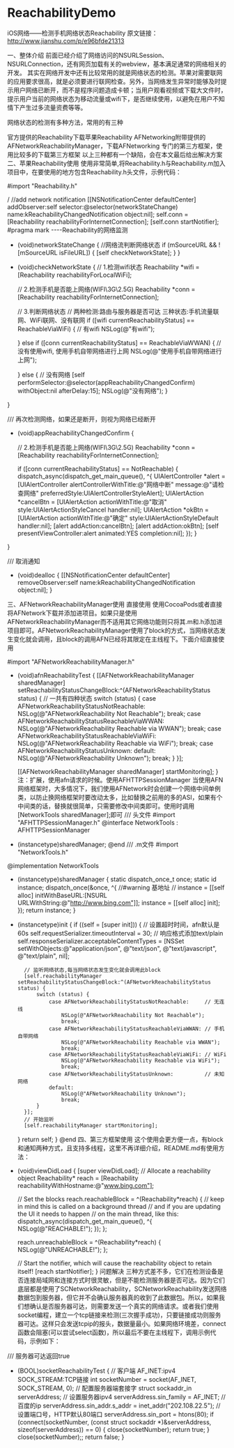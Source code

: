 # ReachabilityDemo
iOS网络——检测手机网络状态Reachability
原文链接：http://www.jianshu.com/p/e96bfde21313

一、整体介绍
前面已经介绍了网络访问的NSURLSession、NSURLConnection，还有网页加载有关的webview，基本满足通常的网络相关的开发。
其实在网络开发中还有比较常用的就是网络状态的检测。苹果对需要联网的应用要求很高，就是必须要进行联网检查。另外，当网络发生异常时能够及时提示用户网络已断开，而不是程序问题造成卡顿；当用户观看视频或下载大文件时，提示用户当前的网络状态为移动流量或wifi下，是否继续使用，以避免在用户不知情下产生过多流量资费等等。

网络状态的检测有多种方法，常用的有三种

官方提供的Reachability下载苹果Reachability
AFNetworking附带提供的AFNetworkReachabilityManager，下载AFNetworking
专门的第三方框架，使用比较多的下载第三方框架
以上三种都有一个缺陷，会在本文最后给出解决方案
二、苹果Reachability使用
使用非常简单,将Reachability.h与Reachability.m加入项目中，在要使用的地方包含Reachability.h头文件，示例代码：

#import "Reachability.h"

/  //add network notification
    [[NSNotificationCenter defaultCenter] addObserver:self selector:@selector(networkStateChange) name:kReachabilityChangedNotification object:nil];
    self.conn = [Reachability reachabilityForInternetConnection];
    [self.conn startNotifier];
#pragma mark ----Reachability的网络监测
- (void)networkStateChange
{
    //网络流判断网络状态
    if (mSourceURL && ![mSourceURL isFileURL]) {
        [self checkNetworkState];
    }
}

- (void)checkNetworkState
{
    // 1.检测wifi状态
    Reachability *wifi = [Reachability reachabilityForLocalWiFi];
    
    // 2.检测手机是否能上网络(WIFI\3G\2.5G)
    Reachability *conn = [Reachability reachabilityForInternetConnection];
    
  
    
    // 3.判断网络状态
    // 两种检测:路由与服务器是否可达  三种状态:手机流量联网、WiFi联网、没有联网
    if ([wifi currentReachabilityStatus] == ReachableViaWiFi) { // 有wifi
        NSLog(@"有wifi");
        
    } else if ([conn currentReachabilityStatus] == ReachableViaWWAN) { // 没有使用wifi, 使用手机自带网络进行上网
        NSLog(@"使用手机自带网络进行上网");
    
        
    } else { // 没有网络
         [self performSelector:@selector(appReachabilityChangedConfirm) withObject:nil afterDelay:15];
        NSLog(@"没有网络");
    }

    
}

/// 再次检测网络，如果还是断开，则视为网络已经断开
- (void)appReachabilityChangedConfirm {
   
    
    // 2.检测手机是否能上网络(WIFI\3G\2.5G)
    Reachability *conn = [Reachability reachabilityForInternetConnection];
    
    if ([conn currentReachabilityStatus] == NotReachable) {
        dispatch_async(dispatch_get_main_queue(), ^{
            UIAlertController *alert = [UIAlertController alertControllerWithTitle:@"网络中断" message:@"请检查网络" preferredStyle:UIAlertControllerStyleAlert];
            UIAlertAction *cancelBtn = [UIAlertAction actionWithTitle:@"取消" style:UIAlertActionStyleCancel handler:nil];
            UIAlertAction *okBtn = [UIAlertAction actionWithTitle:@"确定" style:UIAlertActionStyleDefault handler:nil];
            [alert addAction:cancelBtn];
            [alert addAction:okBtn];
            [self presentViewController:alert animated:YES completion:nil];
        });
    }
 
    
    
}

/// 取消通知
- (void)dealloc {
    [[NSNotificationCenter defaultCenter] removeObserver:self name:kReachabilityChangedNotification object:nil];
}

三、AFNetworkReachabilityManager使用
直接使用
使用CocoaPods或者直接将AFNetwork下载并添加进项目。如果只是使用AFNetworkReachabilityManager而不适用其它网络功能则只将其.m和.h添加进项目即可。AFNetworkReachabilityManager使用了block的方式，当网络状态发生变化就会调用，且block的调用AFN已经将其限定在主线程下。下面介绍直接使用



#import "AFNetworkReachabilityManager.h"
- (void)afnReachabilityTest {
    [[AFNetworkReachabilityManager sharedManager] setReachabilityStatusChangeBlock:^(AFNetworkReachabilityStatus status) {
        // 一共有四种状态
        switch (status) {
            case AFNetworkReachabilityStatusNotReachable:
                NSLog(@"AFNetworkReachability Not Reachable");
                break;
            case AFNetworkReachabilityStatusReachableViaWWAN:
                NSLog(@"AFNetworkReachability Reachable via WWAN");
                break;
            case AFNetworkReachabilityStatusReachableViaWiFi:
                NSLog(@"AFNetworkReachability Reachable via WiFi");
                break;
            case AFNetworkReachabilityStatusUnknown:
            default:
                NSLog(@"AFNetworkReachability Unknown");
                break;
        }
    }];

    [[AFNetworkReachabilityManager sharedManager] startMonitoring];
}
注：扩展，使用afn请求的时候。使用AFHTTPSessionManager
当使用AFN网络框架时，大多情况下，我们使用AFNetwork时会创建一个网络中间单例类，以防止换网络框架时要改动太多，比如替换之前用的多的ASI，如果有个中间类的话，替换就很简单，只需要修改中间类即可。使用时调用[NetworkTools sharedManager];即可
/// 头文件
#import "AFHTTPSessionManager.h"
@interface NetworkTools : AFHTTPSessionManager
+ (instancetype)sharedManager;
@end
/// .m文件
#import "NetworkTools.h"

@implementation NetworkTools
+ (instancetype)sharedManager {
    static dispatch_once_t once;
    static id instance;
    dispatch_once(&once, ^{
        //#warning 基地址
        //        instance = [[self alloc] initWithBaseURL:[NSURL URLWithString:@"http://www.bing.com"]];
        instance = [[self alloc] init];
    });
    return instance;
}
- (instancetype)init {
    if ((self = [super init])) {
        // 设置超时时间，afn默认是60s
        self.requestSerializer.timeoutInterval = 30;
        // 响应格式添加text/plain
        self.responseSerializer.acceptableContentTypes = [NSSet setWithObjects:@"application/json", @"text/json", @"text/javascript", @"text/plain", nil];

        // 监听网络状态,每当网络状态发生变化就会调用此block
        [self.reachabilityManager setReachabilityStatusChangeBlock:^(AFNetworkReachabilityStatus status) {
            switch (status) {
                case AFNetworkReachabilityStatusNotReachable:     // 无连线
                    NSLog(@"AFNetworkReachability Not Reachable");
                    break;
                case AFNetworkReachabilityStatusReachableViaWWAN: // 手机自带网络
                    NSLog(@"AFNetworkReachability Reachable via WWAN");
                    break;
                case AFNetworkReachabilityStatusReachableViaWiFi: // WiFi
                    NSLog(@"AFNetworkReachability Reachable via WiFi");
                    break;
                case AFNetworkReachabilityStatusUnknown:          // 未知网络
                default:
                    NSLog(@"AFNetworkReachability Unknown");
                    break;
            }
        }];
        // 开始监听
        [self.reachabilityManager startMonitoring];
    }
    return self;
}
@end
四、第三方框架使用
这个使用会更方便一点，有block和通知两种方式，且支持多线程，这里不再详细介绍，README.md有使用方法：

- (void)viewDidLoad {
    [super viewDidLoad];
    // Allocate a reachability object
    Reachability* reach = [Reachability reachabilityWithHostname:@"www.bing.com"];

    // Set the blocks
    reach.reachableBlock = ^(Reachability*reach) {
        // keep in mind this is called on a background thread
        // and if you are updating the UI it needs to happen
        // on the main thread, like this:
        dispatch_async(dispatch_get_main_queue(), ^{
            NSLog(@"REACHABLE!");
        });
    };

    reach.unreachableBlock = ^(Reachability*reach) {
        NSLog(@"UNREACHABLE!");
    };

    // Start the notifier, which will cause the reachability object to retain itself!
    [reach startNotifier];
}
问题解决
三种方式差不多，它们在检测设备是否连接局域网和连接方式时很灵敏，但是不能检测服务器是否可达。因为它们底层都是使用了SCNetworkReachability，SCNetworkReachability发送网络数据包到服务器，但它并不会确认服务器真的收到了此数据包。所以，如果我们想确认是否服务器可达，则需要发送一个真实的网络请求。或者我们使用socket编程，建立一个tcp链接来检测(三次握手成功)，只要链接成功则服务器可达。这样只会发送tcpip的报头，数据量最小。如果网络环境差，connect函数会阻塞(可以尝试select函数)，所以最后不要在主线程下，调用示例代码，示例如下：

/// 服务器可达返回true
- (BOOL)socketReachabilityTest {
    // 客户端 AF_INET:ipv4  SOCK_STREAM:TCP链接
    int socketNumber = socket(AF_INET, SOCK_STREAM, 0);
    // 配置服务器端套接字
    struct sockaddr_in serverAddress;
    // 设置服务器ipv4
    serverAddress.sin_family = AF_INET;
    // 百度的ip
    serverAddress.sin_addr.s_addr = inet_addr("202.108.22.5");
    // 设置端口号，HTTP默认80端口
    serverAddress.sin_port = htons(80);
    if (connect(socketNumber, (const struct sockaddr *)&serverAddress, sizeof(serverAddress)) == 0) {
        close(socketNumber);
        return true;
    }
    close(socketNumber);;
    return false;
}
